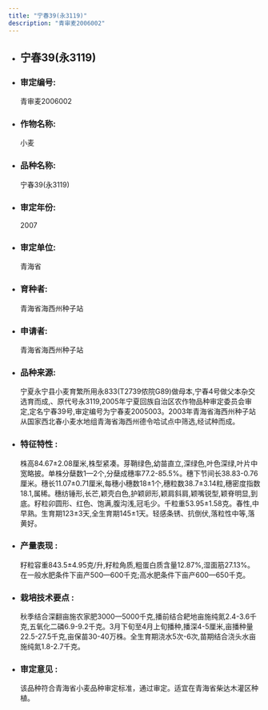 ```yaml
---
title: "宁春39(永3119)"
description: "青审麦2006002"
---
```

* ## 宁春39(永3119)
* ###  审定编号:  
   青审麦2006002

*  ### 作物名称:  
   小麦

*   ###  品种名称: 
    宁春39(永3119)

*   ### 审定年份: 
    2007

*   ### 审定单位:  
    青海省

*   ### 育种者:  
    青海省海西州种子站

*   ### 申请者:  
    青海省海西州种子站

*   ### 品种来源:  
    宁夏永宁县小麦育繁所用永833(T2739侬院G89)做母本,宁春4号做父本杂交选育而成,、原代号永3119,2005年宁夏回族自治区农作物品种审定委员会审定,定名宁春39号,审定编号为宁春麦2005003。2003年青海省海西州种子站从国家西北春小麦水地组青海省海西州德令哈试点中筛选,经试种而成。

*   ### 特征特性 : 
    株高84.67±2.08厘米,株型紧凑。芽鞘绿色,幼苗直立,深绿色,叶色深绿,叶片中宽略披。单株分蘖数1—2个,分蘖成穗率77.2-85.5%。穗下节间长38.83-0.76厘米。穗长11.07±0.71厘米,每穗小穗数18±1个,穗粒数38.7±3.14粒,穗密度指数18.1,属稀。穗纺锤形,长芒,颖壳白色,护颖卵形,颖肩斜肩,颖嘴锐型,颖脊明显,到底。籽粒卯圆形、红色、饱满,腹沟浅,冠毛少。千粒重53.95±1.58克。春性,中早熟。生育期123±3天,全生育期145±1天。轻感条锈、抗倒伏,落粒性中等,落黄好。

*   ### 产量表现 : 
    籽粒容重843.5±4.95克/升,籽粒角质,粗蛋白质含量12.87%,湿面筋27.13%。在一般水肥条件下亩产500—600千克;高水肥条件下亩产600—650千克。

*   ### 栽培技术要点 : 
    秋季结合深翻亩施农家肥3000—5000千克,播前结合耙地亩施纯氮2.4-3.6千克,五氧化二磷6.9-9.2千克。3月下旬至4月上旬播种,播深4-5厘米,亩播种量22.5-27.5千克,亩保苗30-40万株。全生育期浇水5次-6次,苗期结合浇头水亩施纯氮1.8-2.7千克。

*   ### 审定意见 : 
    该品种符合青海省小麦品种审定标准，通过审定。适宜在青海省柴达木灌区种植。

